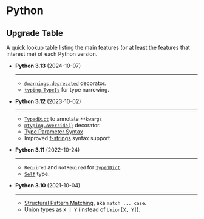 # Python

## Upgrade Table
A quick lookup table listing the main features (or at least the features that interest me) of each Python version.


<div class="grid cards" markdown>

-   __Python 3.13__ (2024-10-07)

    ---

    - [`@warnings.deprecated`](https://docs.python.org/3/library/warnings.html#warnings.deprecated) decorator.
    - [`typing.TypeIs`](https://docs.python.org/3/library/typing.html#typing.TypeIs) for type narrowing.

-   __Python 3.12__ (2023-10-02)

    ---

    - [`TypedDict`](https://docs.python.org/3/library/typing.html#typing.TypedDict) to annotate `**kwargs`
    - [`@typing.override()`](https://docs.python.org/3/library/typing.html#typing.override) decorator.
    - [Type Parameter Syntax](https://docs.python.org/3/whatsnew/3.12.html#pep-695-type-parameter-syntax)
    - Improved [f-strings](https://docs.python.org/3/whatsnew/3.12.html#pep-701-syntactic-formalization-of-f-strings) syntax support.

-   __Python 3.11__ (2022-10-24)

    ____

    - `Required` and `NotReuired` for [`TypedDict`](https://docs.python.org/3/library/typing.html#typing.TypedDict).
    - [`Self`](https://docs.python.org/3/library/typing.html#typing.Self) type.

-   __Python 3.10__ (2021-10-04)

    ____

    - [Structural Pattern Matching](https://docs.python.org/3/whatsnew/3.10.html#pep-634-structural-pattern-matching), aka `match ... case`.
    - Union types as `X | Y` (instead of `Union[X, Y]`).

</div>